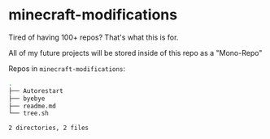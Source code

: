 # minecraft-modifications

Tired of having 100+ repos? That's what this is for.

All of my future projects will be stored inside of this repo as a "Mono-Repo"

Repos in `minecraft-modifications`:

```bash
.
├── Autorestart
├── byebye
├── readme.md
└── tree.sh

2 directories, 2 files

```
